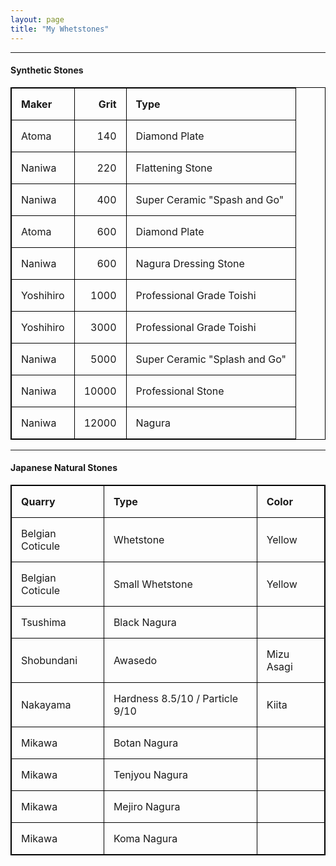 ```yaml
---
layout: page
title: "My Whetstones"
---
```

<style>
table, th, td {
  border: 1px solid black;
  border-collapse: collapse;
}
th, td {
  padding: 15px;
  text-align: left;
}
</style>

* * *

#### Synthetic Stones

| Maker  | Grit | Type |
| :--- | ---: | --- |
| Atoma | 140 | Diamond Plate |
| Naniwa | 220 | Flattening Stone |
| Naniwa | 400 | Super Ceramic "Spash and Go" |
| Atoma | 600 | Diamond Plate |
| Naniwa | 600 | Nagura Dressing Stone |
| Yoshihiro | 1000 | Professional Grade Toishi |
| Yoshihiro | 3000 | Professional Grade Toishi |
| Naniwa | 5000 | Super Ceramic "Splash and Go" |
| Naniwa | 10000 | Professional Stone |
| Naniwa | 12000 | Nagura |

* * *

#### Japanese Natural Stones

| Quarry | Type | Color |
| --- | --- | --- |
| Belgian Coticule | Whetstone | Yellow |
| Belgian Coticule | Small Whetstone | Yellow |
|Tsushima  | Black Nagura | |
| Shobundani | Awasedo| Mizu Asagi |
| Nakayama |Hardness 8.5/10 / Particle 9/10 | Kiita |
| Mikawa | Botan Nagura | |
|Mikawa | Tenjyou Nagura | |
| Mikawa | Mejiro Nagura | |
| Mikawa | Koma Nagura | |